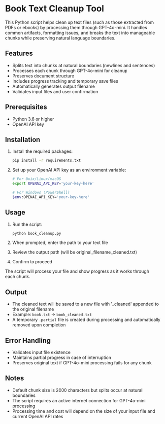 # Book Text Cleanup Tool

This Python script helps clean up text files (such as those extracted from PDFs or ebooks) by processing them through GPT-4o-mini. It handles common artifacts, formatting issues, and breaks the text into manageable chunks while preserving natural language boundaries.

## Features

- Splits text into chunks at natural boundaries (newlines and sentences)
- Processes each chunk through GPT-4o-mini for cleanup
- Preserves document structure
- Includes progress tracking and temporary save files
- Automatically generates output filename
- Validates input files and user confirmation

## Prerequisites

- Python 3.6 or higher
- OpenAI API key

## Installation

1. Install the required packages:
   ```bash
   pip install -r requirements.txt
   ```

2. Set up your OpenAI API key as an environment variable:
   ```bash
   # For Unix/Linux/macOS
   export OPENAI_API_KEY='your-key-here'
   
   # For Windows (PowerShell)
   $env:OPENAI_API_KEY='your-key-here'
   ```

## Usage

1. Run the script:
   ```bash
   python book_cleanup.py
   ```

2. When prompted, enter the path to your text file
3. Review the output path (will be original_filename_cleaned.txt)
4. Confirm to proceed

The script will process your file and show progress as it works through each chunk.

## Output

- The cleaned text will be saved to a new file with '_cleaned' appended to the original filename
- Example: `book.txt` → `book_cleaned.txt`
- A temporary `.partial` file is created during processing and automatically removed upon completion

## Error Handling

- Validates input file existence
- Maintains partial progress in case of interruption
- Preserves original text if GPT-4o-mini processing fails for any chunk

## Notes

- Default chunk size is 2000 characters but splits occur at natural boundaries
- The script requires an active internet connection for GPT-4o-mini processing
- Processing time and cost will depend on the size of your input file and current OpenAI API rates


